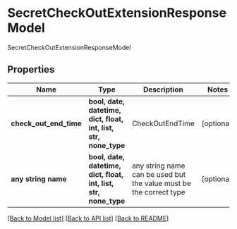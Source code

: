 # SecretCheckOutExtensionResponseModel

SecretCheckOutExtensionResponseModel

## Properties
Name | Type | Description | Notes
------------ | ------------- | ------------- | -------------
**check_out_end_time** | **bool, date, datetime, dict, float, int, list, str, none_type** | CheckOutEndTime | [optional] 
**any string name** | **bool, date, datetime, dict, float, int, list, str, none_type** | any string name can be used but the value must be the correct type | [optional]

[[Back to Model list]](../README.md#documentation-for-models) [[Back to API list]](../README.md#documentation-for-api-endpoints) [[Back to README]](../README.md)


